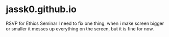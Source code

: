 # jassk0.github.io
RSVP for Ethics Seminar
I need to fix one thing, when i make screen bigger or smaller it messes up everything on the screen, but it is fine for now.
